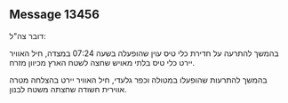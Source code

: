 ## Message 13456

דובר צה"ל:

בהמשך להתרעה על חדירת כלי טיס עוין שהופעלה בשעה 07:24 במצדה, חיל האוויר יירט כלי טיס בלתי מאויש שחצה לשטח הארץ מכיוון מזרח.

בהמשך להתרעות שהופעלו במטולה וכפר גלעדי, חיל האוויר יירט בהצלחה מטרה אווירית חשודה שחצתה משטח לבנון.

